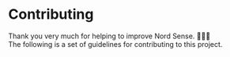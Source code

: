 # Contributing

Thank you very much for helping to improve Nord Sense. :blue_heart::blue_heart::blue_heart:  
The following is a set of guidelines for contributing to this project.
